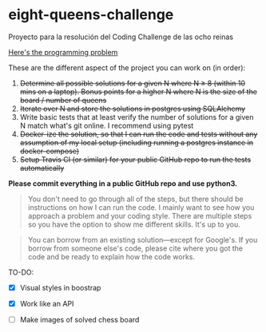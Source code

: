 # eight-queens-challenge
Proyecto para la resolución del Coding Challenge de las ocho reinas

[Here's the programming problem](https://en.wikipedia.org/wiki/Eight_queens_puzzle)

These are the different aspect of the project you can work on (in order):
1. <del>Determine all possible solutions for a given N where N ≥ 8 (within 10 mins on a laptop). Bonus points for a higher N where N is the size of the board / number of queens</del>
2. <del>Iterate over N and store the solutions in postgres using SQLAlchemy</del>
3. Write basic tests that at least verify the number of solutions for a given N match what's git online. I recommend using pytest
4. <del>Docker-ize the solution, so that I can run the code and tests without any assumption of my local setup (including running a postgres instance in docker-compose)</del>
5. <del>Setup Travis CI (or similar) for your public GitHub repo to run the tests automatically</del>

**Please commit everything in a public GitHub repo and use python3.**

>  You don't need to go through all of the steps, but there should be instructions on how I can run the code. I mainly want to see how you approach a problem and your coding style. There are multiple steps so you have the option to show me different skills. It's up to you.

>  You can borrow from an existing solution—except for Google's. If you borrow from someone else's code, please cite where you got the code and be ready to explain how the code works.

TO-DO:
- [x] Visual styles in boostrap
- [x] Work like an API
- [ ] Make images of solved chess board

